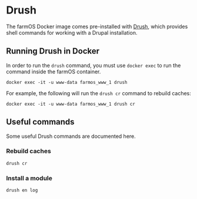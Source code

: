 # Drush

The farmOS Docker image comes pre-installed with
[Drush](https://www.drush.org), which provides shell commands for working with
a Drupal installation.

## Running Drush in Docker

In order to run the `drush` command, you must use `docker exec` to run the
command inside the farmOS container.

    docker exec -it -u www-data farmos_www_1 drush

For example, the following will run the `drush cr` command to rebuild caches:

    docker exec -it -u www-data farmos_www_1 drush cr

## Useful commands

Some useful Drush commands are documented here.

### Rebuild caches

    drush cr

### Install a module

    drush en log
